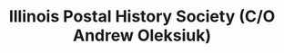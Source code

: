 ---
layout: repo
title: "Illinois Postal History Society (C/O Andrew Oleksiuk)"
id: 15363
permalink: repos/15363/
---